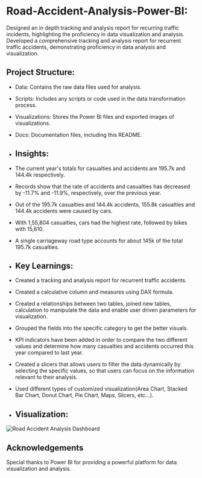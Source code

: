 # Road-Accident-Analysis-Power-BI:
Designed an in depth tracking and analysis report for recurring traffic incidents, highlighting the proficiency in data visualization and analysis. Developed
a comprehensive tracking and analysis report for recurrent traffic accidents, demonstrating proficiency in data analysis and visualization.

## Project Structure:
- Data: Contains the raw data files used for analysis.
- Scripts: Includes any scripts or code used in the data transformation process.
- Visualizations: Stores the Power BI files and exported images of visualizations.
- Docs: Documentation files, including this README.

- ## Insights:
- The current year's totals for casualties and accidents are 195.7k and 144.4k respectively.
- Records show that the rate of accidents and casualties has decreased by -11.7% and -11.9%, respectively, over the previous year.
- Out of the 195.7k casualties and 144.4k accidents, 155.8k casualties and 144.4k accidents were caused by cars.
- With 1,55,804 casualties, cars had the highest rate, followed by bikes with 15,610.
- A single carriageway road type accounts for about 145k of the total 195.7k casualties.

- ## Key Learnings:
- Created a tracking and analysis report for recurrent traffic accidents.
- Created a calculative column and measures using DAX formula.
- Created a relationships between two tables, joined new tables, calculation to manipulate the data and enable user driven parameters for visualization.
- Grouped the fields into the specific category to get the better visuals.
- KPI indicators have been added in order to compare the two different values and determine how many casualties and accidents occurred this year compared to last year.
- Created a slicers that allows users to filter the data dynamically by selecting the specific values, so that users can focus on the information relevant to their analysis.
- Used different types of customized visualization(Area Chart, Stacked Bar Chart, Donut Chart, Pie Chart, Maps, Slicers, etc...).

- ## Visualization:

![Road Accident Analysis Dashboard](https://github.com/DeekshithKGowda/Road-Accident-Analysis-Power-BI/assets/162271614/e1a7336e-9bb8-4984-9ac4-52e7717d0607)

## Acknowledgements
Special thanks to Power BI for providing a powerful platform for data visualization and analysis.

